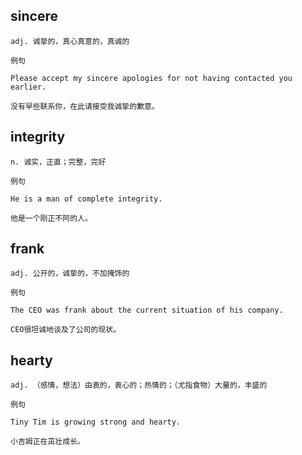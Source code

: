 ## sincere
```
adj. 诚挚的，真心真意的，真诚的

例句

Please accept my sincere apologies for not having contacted you earlier.

没有早些联系你，在此请接受我诚挚的歉意。
```
## integrity
```
n. 诚实，正直；完整，完好

例句

He is a man of complete integrity.

他是一个刚正不阿的人。
```
## frank
```
adj. 公开的，诚挚的，不加掩饰的

例句

The CEO was frank about the current situation of his company.

CEO很坦诚地谈及了公司的现状。
```
## hearty
```
adj. （感情，想法）由衷的，衷心的；热情的；（尤指食物）大量的，丰盛的

例句

Tiny Tim is growing strong and hearty.

小吉姆正在茁壮成长。
```